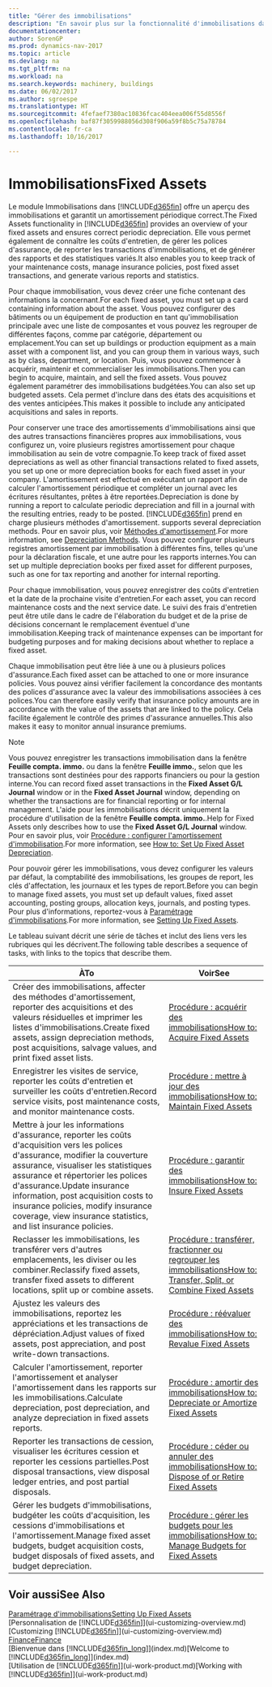 ```yaml
---
title: "Gérer des immobilisations"
description: "En savoir plus sur la fonctionnalité d'immobilisations dans Dynamics NAV et afficher un aperçu de l'utilisation des immobilisations."
documentationcenter: 
author: SorenGP
ms.prod: dynamics-nav-2017
ms.topic: article
ms.devlang: na
ms.tgt_pltfrm: na
ms.workload: na
ms.search.keywords: machinery, buildings
ms.date: 06/02/2017
ms.author: sgroespe
ms.translationtype: HT
ms.sourcegitcommit: 4fefaef7380ac10836fcac404eea006f55d8556f
ms.openlocfilehash: baf87f3059988056d308f906a59f8b5c75a78784
ms.contentlocale: fr-ca
ms.lasthandoff: 10/16/2017

---
```

# <a name="fixed-assets"></a><span data-ttu-id="28e14-103">Immobilisations</span><span class="sxs-lookup"><span data-stu-id="28e14-103">Fixed Assets</span></span>
<span data-ttu-id="28e14-104">Le module Immobilisations dans [!INCLUDE[d365fin](includes/d365fin_md.md)] offre un aperçu des immobilisations et garantit un amortissement périodique correct.</span><span class="sxs-lookup"><span data-stu-id="28e14-104">The Fixed Assets functionality in [!INCLUDE[d365fin](includes/d365fin_md.md)] provides an overview of your fixed assets and ensures correct periodic depreciation.</span></span> <span data-ttu-id="28e14-105">Elle vous permet également de connaître les coûts d'entretien, de gérer les polices d'assurance, de reporter les transactions d'immobilisations, et de générer des rapports et des statistiques variés.</span><span class="sxs-lookup"><span data-stu-id="28e14-105">It also enables you to keep track of your maintenance costs, manage insurance policies, post fixed asset transactions, and generate various reports and statistics.</span></span>

<span data-ttu-id="28e14-106">Pour chaque immobilisation, vous devez créer une fiche contenant des informations la concernant.</span><span class="sxs-lookup"><span data-stu-id="28e14-106">For each fixed asset, you must set up a card containing information about the asset.</span></span> <span data-ttu-id="28e14-107">Vous pouvez configurer des bâtiments ou un équipement de production en tant qu'immobilisation principale avec une liste de composantes et vous pouvez les regrouper de différentes façons, comme par catégorie, département ou emplacement.</span><span class="sxs-lookup"><span data-stu-id="28e14-107">You can set up buildings or production equipment as a main asset with a component list, and you can group them in various ways, such as by class, department, or location.</span></span> <span data-ttu-id="28e14-108">Puis, vous pouvez commencer à acquérir, maintenir et commercialiser les immobilisations.</span><span class="sxs-lookup"><span data-stu-id="28e14-108">Then you can begin to acquire, maintain, and sell the fixed assets.</span></span> <span data-ttu-id="28e14-109">Vous pouvez également paramétrer des immobilisations budgétées.</span><span class="sxs-lookup"><span data-stu-id="28e14-109">You can also set up budgeted assets.</span></span> <span data-ttu-id="28e14-110">Cela permet d'inclure dans des états des acquisitions et des ventes anticipées.</span><span class="sxs-lookup"><span data-stu-id="28e14-110">This makes it possible to include any anticipated acquisitions and sales in reports.</span></span>

<span data-ttu-id="28e14-111">Pour conserver une trace des amortissements d'immobilisations ainsi que des autres transactions financières propres aux immobilisations, vous configurez un, voire plusieurs registres amortissement pour chaque immobilisation au sein de votre compagnie.</span><span class="sxs-lookup"><span data-stu-id="28e14-111">To keep track of fixed asset depreciations as well as other financial transactions related to fixed assets, you set up one or more depreciation books for each fixed asset in your company.</span></span> <span data-ttu-id="28e14-112">L'amortissement est effectué en exécutant un rapport afin de calculer l'amortissement périodique et compléter un journal avec les écritures résultantes, prêtes à être reportées.</span><span class="sxs-lookup"><span data-stu-id="28e14-112">Depreciation is done by running a report to calculate periodic depreciation and fill in a journal with the resulting entries, ready to be posted.</span></span> [!INCLUDE[d365fin](includes/d365fin_md.md)]<span data-ttu-id="28e14-113"> prend en charge plusieurs méthodes d'amortissement.</span><span class="sxs-lookup"><span data-stu-id="28e14-113"> supports several depreciation methods.</span></span> <span data-ttu-id="28e14-114">Pour en savoir plus, voir [Méthodes d'amortissement](fa-depreciation-methods.md).</span><span class="sxs-lookup"><span data-stu-id="28e14-114">For more information, see [Depreciation Methods](fa-depreciation-methods.md).</span></span> <span data-ttu-id="28e14-115">Vous pouvez configurer plusieurs registres amortissement par immobilisation à différentes fins, telles qu'une pour la déclaration fiscale, et une autre pour les rapports internes.</span><span class="sxs-lookup"><span data-stu-id="28e14-115">You can set up multiple depreciation books per fixed asset for different purposes, such as one for tax reporting and another for internal reporting.</span></span>

<span data-ttu-id="28e14-116">Pour chaque immobilisation, vous pouvez enregistrer des coûts d'entretien et la date de la prochaine visite d'entretien.</span><span class="sxs-lookup"><span data-stu-id="28e14-116">For each asset, you can record maintenance costs and the next service date.</span></span> <span data-ttu-id="28e14-117">Le suivi des frais d'entretien peut être utile dans le cadre de l'élaboration du budget et de la prise de décisions concernant le remplacement éventuel d'une immobilisation.</span><span class="sxs-lookup"><span data-stu-id="28e14-117">Keeping track of maintenance expenses can be important for budgeting purposes and for making decisions about whether to replace a fixed asset.</span></span>

<span data-ttu-id="28e14-118">Chaque immobilisation peut être liée à une ou à plusieurs polices d'assurance.</span><span class="sxs-lookup"><span data-stu-id="28e14-118">Each fixed asset can be attached to one or more insurance policies.</span></span> <span data-ttu-id="28e14-119">Vous pouvez ainsi vérifier facilement la concordance des montants des polices d'assurance avec la valeur des immobilisations associées à ces polices.</span><span class="sxs-lookup"><span data-stu-id="28e14-119">You can therefore easily verify that insurance policy amounts are in accordance with the value of the assets that are linked to the policy.</span></span> <span data-ttu-id="28e14-120">Cela facilite également le contrôle des primes d'assurance annuelles.</span><span class="sxs-lookup"><span data-stu-id="28e14-120">This also makes it easy to monitor annual insurance premiums.</span></span>

> [!NOTE]  
>   <span data-ttu-id="28e14-121">Vous pouvez enregistrer les transactions immobilisation dans la fenêtre **Feuille compta. immo.** ou dans la fenêtre **Feuille immo.**, selon que les transactions sont destinées pour des rapports financiers ou pour la gestion interne.</span><span class="sxs-lookup"><span data-stu-id="28e14-121">You can record fixed asset transactions in the **Fixed Asset G/L Journal** window or in the **Fixed Asset Journal** window, depending on whether the transactions are for financial reporting or for internal management.</span></span> <span data-ttu-id="28e14-122">L'aide pour les immobilisations décrit uniquement la procédure d'utilisation de la fenêtre **Feuille compta. immo.**.</span><span class="sxs-lookup"><span data-stu-id="28e14-122">Help for Fixed Assets only describes how to use the **Fixed Asset G/L Journal** window.</span></span> <span data-ttu-id="28e14-123">Pour en savoir plus, voir [Procédure : configurer l'amortissement d'immobilisation](fa-how-setup-depreciation.md).</span><span class="sxs-lookup"><span data-stu-id="28e14-123">For more information, see [How to: Set Up Fixed Asset Depreciation](fa-how-setup-depreciation.md).</span></span>

<span data-ttu-id="28e14-124">Pour pouvoir gérer les immobilisations, vous devez configurer les valeurs par défaut, la comptabilité des immobilisations, les groupes de report, les clés d'affectation, les journaux et les types de report.</span><span class="sxs-lookup"><span data-stu-id="28e14-124">Before you can begin to manage fixed assets, you must set up default values, fixed asset accounting, posting groups, allocation keys, journals, and posting types.</span></span> <span data-ttu-id="28e14-125">Pour plus d'informations, reportez-vous à [Paramétrage d'immobilisations](fa-setup.md).</span><span class="sxs-lookup"><span data-stu-id="28e14-125">For more information, see [Setting Up Fixed Assets](fa-setup.md).</span></span>

<span data-ttu-id="28e14-126">Le tableau suivant décrit une série de tâches et inclut des liens vers les rubriques qui les décrivent.</span><span class="sxs-lookup"><span data-stu-id="28e14-126">The following table describes a sequence of tasks, with links to the topics that describe them.</span></span>

| <span data-ttu-id="28e14-127">À</span><span class="sxs-lookup"><span data-stu-id="28e14-127">To</span></span> | <span data-ttu-id="28e14-128">Voir</span><span class="sxs-lookup"><span data-stu-id="28e14-128">See</span></span> |
| --- | --- |
| <span data-ttu-id="28e14-129">Créer des immobilisations, affecter des méthodes d'amortissement, reporter des acquisitions et des valeurs résiduelles et imprimer les listes d'immobilisations.</span><span class="sxs-lookup"><span data-stu-id="28e14-129">Create fixed assets, assign depreciation methods, post acquisitions, salvage values, and print fixed asset lists.</span></span> |[<span data-ttu-id="28e14-130">Procédure : acquérir des immobilisations</span><span class="sxs-lookup"><span data-stu-id="28e14-130">How to: Acquire Fixed Assets</span></span>](fa-how-acquire.md) |
| <span data-ttu-id="28e14-131">Enregistrer les visites de service, reporter les coûts d'entretien et surveiller les coûts d'entretien.</span><span class="sxs-lookup"><span data-stu-id="28e14-131">Record service visits, post maintenance costs, and monitor maintenance costs.</span></span> |[<span data-ttu-id="28e14-132">Procédure : mettre à jour des immobilisations</span><span class="sxs-lookup"><span data-stu-id="28e14-132">How to: Maintain Fixed Assets</span></span>](fa-how-maintain.md) |
| <span data-ttu-id="28e14-133">Mettre à jour les informations d'assurance, reporter les coûts d'acquisition vers les polices d'assurance, modifier la couverture assurance, visualiser les statistiques assurance et répertorier les polices d'assurance.</span><span class="sxs-lookup"><span data-stu-id="28e14-133">Update insurance information, post acquisition costs to insurance policies, modify insurance coverage, view insurance statistics, and list insurance policies.</span></span> |[<span data-ttu-id="28e14-134">Procédure : garantir des immobilisations</span><span class="sxs-lookup"><span data-stu-id="28e14-134">How to: Insure Fixed Assets</span></span>](fa-how-insure.md) |
| <span data-ttu-id="28e14-135">Reclasser les immobilisations, les transférer vers d'autres emplacements, les diviser ou les combiner.</span><span class="sxs-lookup"><span data-stu-id="28e14-135">Reclassify fixed assets, transfer fixed assets to different locations, split up or combine assets.</span></span> |[<span data-ttu-id="28e14-136">Procédure : transférer, fractionner ou regrouper les immobilisations</span><span class="sxs-lookup"><span data-stu-id="28e14-136">How to: Transfer, Split, or Combine Fixed Assets</span></span>](fa-how-trans-split-combine.md) |
| <span data-ttu-id="28e14-137">Ajustez les valeurs des immobilisations, reportez les appréciations et les transactions de dépréciation.</span><span class="sxs-lookup"><span data-stu-id="28e14-137">Adjust values of fixed assets, post appreciation, and post write-down transactions.</span></span> |[<span data-ttu-id="28e14-138">Procédure : réévaluer des immobilisations</span><span class="sxs-lookup"><span data-stu-id="28e14-138">How to: Revalue Fixed Assets</span></span>](fa-how-revalue.md) |
| <span data-ttu-id="28e14-139">Calculer l'amortissement, reporter l'amortissement et analyser l'amortissement dans les rapports sur les immobilisations.</span><span class="sxs-lookup"><span data-stu-id="28e14-139">Calculate depreciation, post depreciation, and  analyze depreciation in fixed assets reports.</span></span> |[<span data-ttu-id="28e14-140">Procédure : amortir des immobilisations</span><span class="sxs-lookup"><span data-stu-id="28e14-140">How to: Depreciate or Amortize Fixed Assets</span></span>](fa-how-depreciate-amortize.md) |
| <span data-ttu-id="28e14-141">Reporter les transactions de cession, visualiser les écritures cession et reporter les cessions partielles.</span><span class="sxs-lookup"><span data-stu-id="28e14-141">Post disposal transactions, view disposal ledger entries, and post partial disposals.</span></span> |[<span data-ttu-id="28e14-142">Procédure : céder ou annuler des immobilisations</span><span class="sxs-lookup"><span data-stu-id="28e14-142">How to: Dispose of or Retire Fixed Assets</span></span>](fa-how-dispose-retire.md) |
| <span data-ttu-id="28e14-143">Gérer les budgets d'immobilisations, budgéter les coûts d'acquisition, les cessions d'immobilisations et l'amortissement.</span><span class="sxs-lookup"><span data-stu-id="28e14-143">Manage fixed asset budgets, budget acquisition costs, budget disposals of fixed assets, and budget depreciation.</span></span> |[<span data-ttu-id="28e14-144">Procédure : gérer les budgets pour les immobilisations</span><span class="sxs-lookup"><span data-stu-id="28e14-144">How to: Manage Budgets for Fixed Assets</span></span>](fa-how-manage-budgets.md) |

## <a name="see-also"></a><span data-ttu-id="28e14-145">Voir aussi</span><span class="sxs-lookup"><span data-stu-id="28e14-145">See Also</span></span>
[<span data-ttu-id="28e14-146">Paramétrage d'immobilisations</span><span class="sxs-lookup"><span data-stu-id="28e14-146">Setting Up Fixed Assets</span></span>](fa-setup.md)  
<span data-ttu-id="28e14-147">[Personnalisation de [!INCLUDE[d365fin](includes/d365fin_md.md)]](ui-customizing-overview.md)</span><span class="sxs-lookup"><span data-stu-id="28e14-147">[Customizing [!INCLUDE[d365fin](includes/d365fin_md.md)]](ui-customizing-overview.md)</span></span>  
[<span data-ttu-id="28e14-148">Finance</span><span class="sxs-lookup"><span data-stu-id="28e14-148">Finance</span></span>](finance.md)  
<span data-ttu-id="28e14-149">[Bienvenue dans [!INCLUDE[d365fin_long](includes/d365fin_long_md.md)]](index.md)</span><span class="sxs-lookup"><span data-stu-id="28e14-149">[Welcome to [!INCLUDE[d365fin_long](includes/d365fin_long_md.md)]](index.md)</span></span>  
<span data-ttu-id="28e14-150">[Utilisation de [!INCLUDE[d365fin](includes/d365fin_md.md)]](ui-work-product.md)</span><span class="sxs-lookup"><span data-stu-id="28e14-150">[Working with [!INCLUDE[d365fin](includes/d365fin_md.md)]](ui-work-product.md)</span></span>

